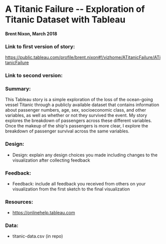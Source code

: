 # A Titanic Failure -- Exploration of Titanic Dataset with Tableau
####              Brent Nixon, March 2018

### Link to first version of story:  
https://public.tableau.com/profile/brent.nixon#!/vizhome/ATitanicFailure/ATitanicFailure 

### Link to second version: 

### Summary:
This Tableau story is a simple exploration of the loss of the ocean-going vessel Titanic through a publicly available dataset that contains information about passenger numbers, age, sex, socioeconomic class, and other variables, as well as whether or not they survived the event. My story explores the breakdown of passengers across these different variables. Once the makeup of the ship's passengers is more clear, I explore the breakdown of passenger survival across the same variables.

### Design:
* Design: explain any design choices you made including changes to the visualization after collecting feedback

### Feedback:
* Feedback: include all feedback you received from others on your visualization from the first sketch to the final visualization

### Resources:
* https://onlinehelp.tableau.com 

### Data:
* titanic-data.csv (in repo)
